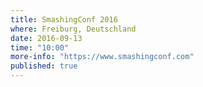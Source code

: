 ```yaml
---
title: SmashingConf 2016
where: Freiburg, Deutschland
date: 2016-09-13
time: "10:00"
more-info: "https://www.smashingconf.com"
published: true
---
```

